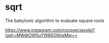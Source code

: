 # sqrt
The babylonic algorithm to evaluate square roots

https://www.instagram.com/corpoeciavolei?igsh=MWdtOW5uYW85OXhqMw==
